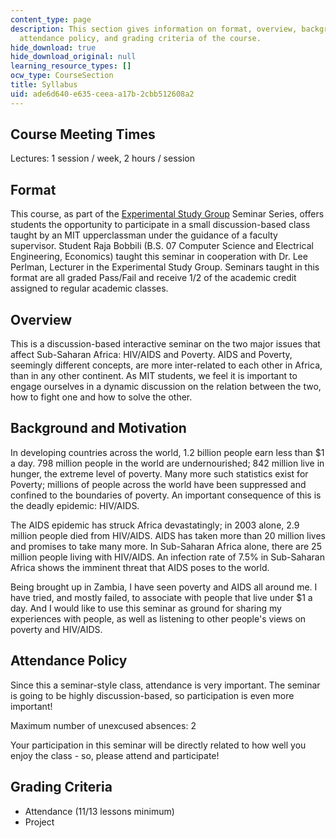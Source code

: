 ```yaml
---
content_type: page
description: This section gives information on format, overview, background and motivation,
  attendance policy, and grading criteria of the course.
hide_download: true
hide_download_original: null
learning_resource_types: []
ocw_type: CourseSection
title: Syllabus
uid: ade6d640-e635-ceea-a17b-2cbb512608a2
---
```


Course Meeting Times
--------------------

Lectures: 1 session / week, 2 hours / session

Format
------

This course, as part of the [Experimental Study Group](http://esg.mit.edu/) Seminar Series, offers students the opportunity to participate in a small discussion-based class taught by an MIT upperclassman under the guidance of a faculty supervisor. Student Raja Bobbili (B.S. 07 Computer Science and Electrical Engineering, Economics) taught this seminar in cooperation with Dr. Lee Perlman, Lecturer in the Experimental Study Group. Seminars taught in this format are all graded Pass/Fail and receive 1/2 of the academic credit assigned to regular academic classes.

Overview
--------

This is a discussion-based interactive seminar on the two major issues that affect Sub-Saharan Africa: HIV/AIDS and Poverty. AIDS and Poverty, seemingly different concepts, are more inter-related to each other in Africa, than in any other continent. As MIT students, we feel it is important to engage ourselves in a dynamic discussion on the relation between the two, how to fight one and how to solve the other.

Background and Motivation
-------------------------

In developing countries across the world, 1.2 billion people earn less than $1 a day. 798 million people in the world are undernourished; 842 million live in hunger, the extreme level of poverty. Many more such statistics exist for Poverty; millions of people across the world have been suppressed and confined to the boundaries of poverty. An important consequence of this is the deadly epidemic: HIV/AIDS.

The AIDS epidemic has struck Africa devastatingly; in 2003 alone, 2.9 million people died from HIV/AIDS. AIDS has taken more than 20 million lives and promises to take many more. In Sub-Saharan Africa alone, there are 25 million people living with HIV/AIDS. An infection rate of 7.5% in Sub-Saharan Africa shows the imminent threat that AIDS poses to the world.

Being brought up in Zambia, I have seen poverty and AIDS all around me. I have tried, and mostly failed, to associate with people that live under $1 a day. And I would like to use this seminar as ground for sharing my experiences with people, as well as listening to other people's views on poverty and HIV/AIDS.

Attendance Policy
-----------------

Since this a seminar-style class, attendance is very important. The seminar is going to be highly discussion-based, so participation is even more important!

Maximum number of unexcused absences: 2

Your participation in this seminar will be directly related to how well you enjoy the class - so, please attend and participate!

Grading Criteria
----------------

*   Attendance (11/13 lessons minimum)
*   Project